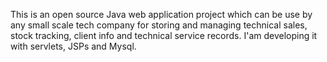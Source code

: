This is an open source Java web application project which can be use by any small scale tech company for storing and managing technical sales, stock tracking, client info and technical service records. I'am developing it with servlets, JSPs and Mysql.
